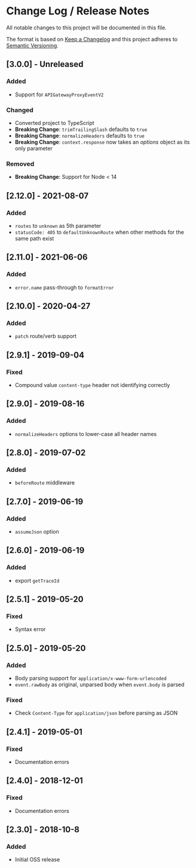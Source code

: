 # Change Log /  Release Notes
All notable changes to this project will be documented in this file.

The format is based on [Keep a Changelog](http://keepachangelog.com/)
and this project adheres to [Semantic Versioning](http://semver.org/).

## [3.0.0] - Unreleased
### Added
- Support for `APIGatewayProxyEventV2`
### Changed
- Converted project to TypeScript
- **Breaking Change**: `trimTrailingSlash` defaults to `true`
- **Breaking Change**: `normalizeHeaders` defaults to `true`
- **Breaking Change**: `context.response` now takes an _options_ object as its only parameter
### Removed
- **Breaking Change**: Support for Node < 14

## [2.12.0] - 2021-08-07
### Added
- `routes` to `unknown` as 5th parameter
- `statusCode: 405` to `defaultUnknownRoute` when other methods for the same path exist

## [2.11.0] - 2021-06-06
### Added
- `error.name` pass-through to `formatError`

## [2.10.0] - 2020-04-27
### Added
- `patch` route/verb support

## [2.9.1] - 2019-09-04
### Fixed
- Compound value `content-type` header not identifying correctly

## [2.9.0] - 2019-08-16
### Added
- `normalizeHeaders` options to lower-case all header names

## [2.8.0] - 2019-07-02
### Added
- `beforeRoute` middleware

## [2.7.0] - 2019-06-19
### Added
- `assumeJson` option

## [2.6.0] - 2019-06-19
### Added
- export `getTraceId`

## [2.5.1] - 2019-05-20
### Fixed
- Syntax error

## [2.5.0] - 2019-05-20
### Added
- Body parsing support for `application/x-www-form-urlencoded`
- `event.rawBody` as original, unparsed body when `event.body` is parsed
### Fixed
- Check `Content-Type` for `application/json` before parsing as JSON

## [2.4.1] - 2019-05-01
### Fixed
- Documentation errors

## [2.4.0] - 2018-12-01
### Fixed
- Documentation errors

## [2.3.0] - 2018-10-8
### Added
- Initial OSS release
